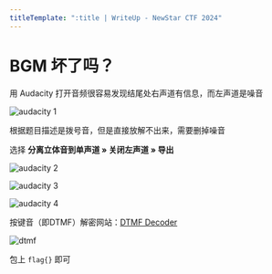```yaml
---
titleTemplate: ":title | WriteUp - NewStar CTF 2024"
---
```


# BGM 坏了吗？

用 Audacity 打开音频很容易发现结尾处右声道有信息，而左声道是噪音

![audacity 1](/assets/images/wp/2024/week3/bgm-broken_1.png)

根据题目描述是拨号音，但是直接放解不出来，需要删掉噪音

选择 **分离立体音到单声道 » 关闭左声道 » 导出**

![audacity 2](/assets/images/wp/2024/week3/bgm-broken_2.png)

![audacity 3](/assets/images/wp/2024/week3/bgm-broken_3.png)

![audacity 4](/assets/images/wp/2024/week3/bgm-broken_4.png)

按键音（即DTMF）解密网站：[DTMF Decoder](https://dtmf.netlify.app/)

![dtmf](/assets/images/wp/2024/week3/bgm-broken_5.png)

包上 `flag{}` 即可

